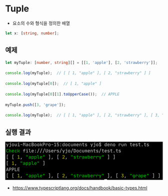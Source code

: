 # Tuple
- 요소의 수와 형식을 정의한 배열
```typescript
let x: [string, number];
```

## 예제
```typescript
let myTuple: [number, string][] = [[1, 'apple'], [2, 'strawberry']];

console.log(myTuple);  // [ [ 1, "apple" ], [ 2, "strawberry" ] ]

console.log(myTuple[0]);  // [ 1, "apple" ]

console.log(myTuple[0][1].toUpperCase());  // APPLE

myTuple.push([3, 'grape']);

console.log(myTuple);  // [ [ 1, "apple" ], [ 2, "strawberry" ], [ 3, "grape" ] ]
```

## 실행 결과
![](.%5B20210404%5D_tuple_images/ce86e26c.png)

* https://www.typescriptlang.org/docs/handbook/basic-types.html
